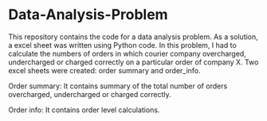 # Data-Analysis-Problem
This repository contains the code for a data analysis problem. As a solution, a excel sheet was written using Python code. In this problem, I had to calculate the numbers of orders in which courier company overcharged, undercharged or charged correctly on a particular order of company X. Two excel sheets were created: order summary and order_info. 

Order summary: It contains summary of the total number of orders overcharged, undercharged or charged correctly.

Order info: It contains order level calculations.
